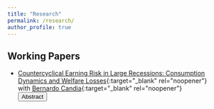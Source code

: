 ```yaml
---
title: "Research"
permalink: /research/
author_profile: true
---
```


## Working Papers

* [Countercyclical Earning Risk in Large Recessions:
Consumption Dynamics and Welfare Losses](https://www.dropbox.com/scl/fi/pmud2pl8bycjqlw0whwwv/Candia_Diaz_Valdes_version_JMCB.pdf?rlkey=8rx6j99bxjph59qe8f11rpe6p&st=f0zwkxon&dl=0){:target="_blank" rel="noopener"} <br> 
with [Bernardo Candia](https://www.bernardocandia.com/){:target="_blank" rel="noopener"}  <br> 
  <button onclick="myFunction('abstract_1')" class="btn--research">Abstract</button> 
  <p id="abstract_1" style="display: none; text-align: justify; width: 100%;"><font size="2.5"> Labor earning shocks exhibit pro-cyclical skewness. We investigate how these cyclical risks account for the U.S. Great Recession’s consumption dynamics and assess to what extent welfare losses could be exacerbated. By building a model of incomplete markets with idiosyncratic unemployment and efficiency risk correlated with aggregate shocks, we find three main differences compared to a model with only cyclical unemployment. First, consumption’s initial decline is 0.5 percentage points larger, and its recovery is significantly slower. Second, aggregate welfare losses are more prominent in terms of lifetime consumption: 4.1% versus 3.1%. Third, the cross-sectional distribution of welfare losses has a thicker and longer right tail, meaning a non-negligible fraction of households suffer major losses. </font> </p> 
  <span style="color:Black; text-align: justify; font-size: 11px; display: inline-block; width: 100%;">  </span>   
   
   

<script>
function myFunction(id) {
  var x = document.getElementById(id);
  if (x.style.display === "none") {
    x.style.display = "block";
  } else {
    x.style.display = "none";
  }
}
</script>

